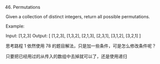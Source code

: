 46. Permutations

Given a collection of distinct integers, return all possible permutations.

Example:

Input: [1,2,3]
Output:
[
[1,2,3],
[1,3,2],
[2,1,3],
[2,3,1],
[3,1,2],
[3,2,1]
]

思考路程
1 依然使用 78 的题目解法，只是加一些条件，可是怎么修改条件呢？

只要把已经用过的从传入的数组中去掉就可以了，还是使用递归
